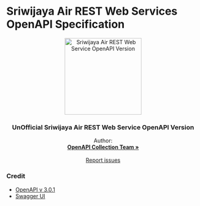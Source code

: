# Sriwijaya Air REST Web Services OpenAPI Specification

<p align="center">
  <a href="https://github.com/OpenAPICollection/sriwijaya-ws-openapi">
    <img src="https://upload.wikimedia.org/wikipedia/commons/thumb/e/ea/LOGO_SJ_VERTIKAL.png/320px-LOGO_SJ_VERTIKAL.png" alt="Sriwijaya Air REST Web Service OpenAPI Version" width=200>
  </a>

  <h3 align="center">UnOfficial Sriwijaya Air REST Web Service OpenAPI Version</h3>

  <p align="center">
    Author:
    <br>
    <a href="https://github.com/OpenAPICollection"><strong>OpenAPI Collection Team »</strong></a>
    <br>
    <br>
    <a href="https://github.com/OpenAPICollection/sriwijaya-ws-openapi/issues">Report issues</a>
  </p>
</p>

### Credit
- [OpenAPI v 3.0.1](https://github.com/OAI/OpenAPI-Specification/blob/master/versions/3.0.1.md#specification)
- [Swagger UI](https://github.com/swagger-api/swagger-ui)